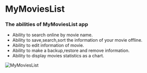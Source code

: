 # MyMoviesList

### **The abilities of MyMoviesList app**

- Ability to search online by movie name.
- Ability to save,search,sort the information of your movie offline.
- Ability to edit information of movie.
- Ability to make a backup,restore and remove information.
- Ability to display movies statistics as a chart.

![MyMoviesList](https://user-images.githubusercontent.com/18567379/57431920-8de0a680-7249-11e9-9279-0ab74b0ce7f0.jpg)

